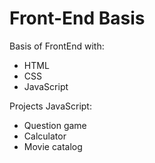# Front-End Basis
Basis of FrontEnd with:

- HTML
- CSS
- JavaScript

Projects JavaScript:
- Question game
- Calculator
- Movie catalog